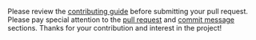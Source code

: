 Please review the [contributing guide](CONTRIBUTING.md) before submitting your pull request. Please pay special attention to the [pull request](CONTRIBUTING.md#want-to-submit-a-pull-request) and [commit message](CONTRIBUTING.md#commit-messages) sections. Thanks for your contribution and interest in the project!
